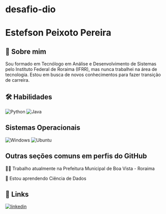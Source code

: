 # desafio-dio

# Estefson Peixoto Pereira




## 🚀 Sobre mim
Sou formado em Tecnólogo em Análise e Desenvolvimento de Sistemas pelo Instituto Federal de Roraima (IFRR), mas nunca trabalhei na área de tecnologia. Estou em busca de novos conhecimentos para fazer transição de carreira. 


## 🛠 Habilidades
![Python](https://img.shields.io/badge/python-3670A0?style=for-the-badge&logo=python&logoColor=ffdd54)
![Java](https://img.shields.io/badge/java-%23ED8B00.svg?style=for-the-badge&logo=openjdk&logoColor=white)

## Sistemas Operacionais

![Windows](https://img.shields.io/badge/Windows-000?style=for-the-badge&logo=windows&logoColor=2CA5E0)
![Ubuntu](https://img.shields.io/badge/Ubuntu-35495E?style=for-the-badge&logo=ubuntu&logoColor=2CA5E0)
## Outras seções comuns em perfis do GitHub
👩‍💻 Trabalho atualmente na Prefeitura Municipal de Boa Vista - Roraima

🧠 Estou aprendendo Ciência de Dados



## 🔗 Links

[![linkedin](https://img.shields.io/badge/linkedin-0A66C2?style=for-the-badge&logo=linkedin&logoColor=white)](https://www.linkedin.com/in/estefsonpp)


